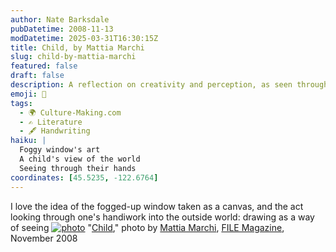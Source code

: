 ```yaml
---
author: Nate Barksdale
pubDatetime: 2008-11-13
modDatetime: 2025-03-31T16:30:15Z
title: Child, by Mattia Marchi
slug: child-by-mattia-marchi
featured: false
draft: false
description: A reflection on creativity and perception, as seen through a child's playful art on a fogged window.
emoji: 🎨
tags:
  - 🌍 Culture-Making.com
  - ✍️ Literature
  - 🖋️ Handwriting
haiku: |
  Foggy window's art  
  A child's view of the world  
  Seeing through their hands
coordinates: [45.5235, -122.6764]
---
```


I love the idea of the fogged-up window taken as a canvas, and the act looking through one's handiwork into the outside world: drawing as a way of seeing
[![photo](http://culture-making.com/media/1child.jpg)](http://www.filemagazine.com/thecollection/archives/2008/11/child.html)
"[Child](http://web.archive.org/web/20131023142448/http://www.filemagazine.com:80/thecollection/archives/2008/11/child.html)," photo by [Mattia Marchi](http://www.seulcontretous.com), [FILE Magazine](http://web.archive.org/web/20131023142448/http://www.filemagazine.com:80/thecollection/archives/2008/11/child.html), November 2008
